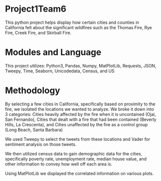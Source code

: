 # Project1Team6

This python project helps display how certain cities and counties in California felt about the significant wildfires such as the Thomas Fire, Rye Fire, Creek Fire, and Skirball Fire.

# Modules and Language

This project utilizes: Python3, Pandas, Numpy, MatPlotLib, Requests, JSON, Tweepy, Time, Seaborn, Unicodedata, Census, and US


# Methodology

By selecting a few cities in California, specifically based on proximity to the fire, we isolated the locations we wanted to analyze. We broke it down into 3 categories: Cities heavily affected by the fire when it is uncontained (Ojai, San Fernando), Cities that dealt with a fire that had been contained (Beverly Hills, La Crescenta), and Cities unaffected by the fire as a control group (Long Beach, Santa Barbara)

We used Tweepy to select the tweets from these locations and Vader for sentiment analysis on those tweets. 

We then utilized census data to gain demographic data for the cities, specifically poverty rate, unemployment rate, median house value, and other information to convey how well off each area is. 

Using MatPlotLib we displayed the correlated information on various plots. 